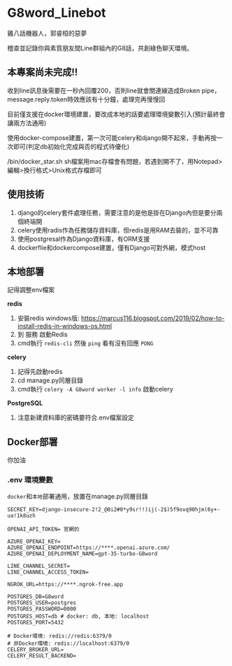 # G8word_Linebot
雞八話機器人，郭睿桓的惡夢

稽查並記錄你與素質朋友間Line群組內的G8話，共創綠色聊天環境。

## 本專案尚未完成!!
收到line訊息後需要在一秒內回覆200，否則line就會關連線造成Broken pipe，message.reply.token時效應該有十分鐘，處理完再慢慢回

目前僅支援在docker環境建置，要改成本地的話要處理環境變數引入(預計最終會讓兩方法通用)

使用docker-compose建置，第一次可能celery和django開不起來，手動再按一次即可(判定db初始化完成與否的程式待優化)

/bin/docker_star.sh sh檔案用mac存檔會有問題，若遇到開不了，用Notepad>編輯>換行格式>Unix格式存檔即可

## 使用技術
1.  django的celery套件處理任務，需要注意的是他是掛在Django內但是要分兩個終端開
2.  celery使用radis作為任務儲存資料庫，但redis是用RAM去裝的，並不可靠
3.  使用postgresal作為Django資料庫，有ORM支援
4.  dockerflie和dockercompose建置，僅有Django可對外網，模式host

## 本地部署
記得調整env檔案

**redis**
1. 安裝redis windows版: https://marcus116.blogspot.com/2019/02/how-to-install-redis-in-windows-os.html
2. 到 服務 啟動Redis
3. cmd執行 `redis-cli` 然後 `ping` 看有沒有回應 `PONG`

**celery**
1. 記得先啟動redis
2. cd manage.py同層目錄
3. cmd執行 `celery -A G8word worker -l info` 啟動celery


**PostgreSQL**
1. 注意新建資料庫的密碼要符合.env檔案設定

## Docker部署
你加油

### .env 環境變數
`docker`和`本地`部署通用，放置在manage.py同層目錄
```env
SECRET_KEY=django-insecure-2!2_@8i2#0*y9sr!!)ij(-2$)5f9ovq90hjm(6y+-ua!1k8uzh

OPENAI_API_TOKEN= 官網的

AZURE_OPENAI_KEY=
AZURE_OPENAI_ENDPOINT=https://****.openai.azure.com/
AZURE_OPENAI_DEPLOYMENT_NAME=gpt-35-turbo-G8word

LINE_CHANNEL_SECRET=
LINE_CHANNEL_ACCESS_TOKEN=

NGROK_URL=https://****.ngrok-free.app

POSTGRES_DB=G8word
POSTGRES_USER=postgres
POSTGRES_PASSWORD=0000
POSTGRES_HOST=db # docker: db, 本地: localhost
POSTGRES_PORT=5432

# Docker環境: redis://redis:6379/0
# 非Docker環境: redis://localhost:6379/0
CELERY_BROKER_URL=
CELERY_RESULT_BACKEND=
```